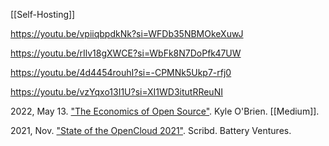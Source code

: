 [[Self-Hosting]]

https://youtu.be/vpiiqbpdkNk?si=WFDb35NBMOkeXuwJ

https://youtu.be/rIlv18gXWCE?si=WbFk8N7DoPfk47UW

https://youtu.be/4d4454rouhI?si=-CPMNk5Ukp7-rfj0

https://youtu.be/vzYqxo13I1U?si=XI1WD3itutRReuNI

2022, May 13. ["The Economics of Open Source"](https://medium.com/gaia-voice/the-economics-of-open-source-f6b11d4aa643). Kyle O'Brien. [[Medium]].

2021, Nov. ["State of the OpenCloud 2021"](https://www.scribd.com/document/536774580/Battery-Ventures-OpenCloud-Report-2021#fullscreen&from_embed). Scribd. Battery Ventures. 